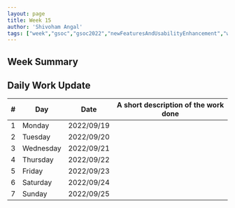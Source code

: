 ```yaml
---
layout: page
title: Week 15
author: 'Shivoham Angal'
tags: ["week","gsoc","gsoc2022","newFeaturesAndUsabilityEnhancement","week#15","eval#2"]
---
```


## Week Summary



## Daily Work Update

|\#|Day|Date|A short description of the work done|  
|---	|---	|---	|---	|  
|1   	| Monday 	|   2022/09/19	|  |  
|2   	| Tuesday  	|   2022/09/20	| 	|  
|3   	| Wednesday |  2022/09/21 	|  |  
|4   	| Thursday  |   2022/09/22	| |  
|5   	| Friday  	|   2022/09/23	| |  
|6   	| Saturday  |  2022/09/24	|  |  
|7   	| Sunday  	|   2022/09/25	|  |  
